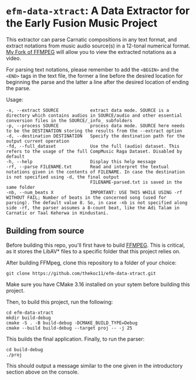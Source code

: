 # `efm-data-xtract`: A Data Extractor for the Early Fusion Music Project

This extractor can parse Carnatic compositions in any text format, and extract notations from music audio source(s) in a 12-tonal numerical format. [My Fork of FFMPEG](https://github.com/thekoc11/FFmpeg) will allow you to view the extracted notations as a video.  

For parsing text notations, please remember to add the `<BEGIN>` and the `<END>` tags in the text file, the former a line before the desired location for beginning the parse and the latter a line after the desired location of ending the parse. 

Usage:
```
-x, --extract SOURCE            extract data mode. SOURCE is a directory which contains audios in SOURCE/audio and other essential conversion files in the SOURCE/_info_ subfolders
-p, --process SOURCE            process data mode. SOURCE here needs to be the DESTINATION storing the results from the --extract option
-d, --destination DESTINATION   Specify the destination path for the output current operation
-fd, --full_dataset             Use the full (audio) dataset. This refers to the usage of the full CompMusic Raga Dataset. Disabled by default
-h, --help                      Display this help message
-rf, --parse FILENAME.txt       Read and interpret the textual notations given in the contents of FILENAME. In case the destination is not specified using -d, the final output 
                                FILENAME-parsed.txt is saved in the same folder
-nb, --num_beats X              IMPORTANT: USE THIS WHILE USING -rf WITHOUT FAIL; Number of beats in the concerned song (used for parsing). The default value 8. So, in case -nb is not specified along side -rf, the parser assumes a 8-count beat, like the Adi Talam in Carnatic or Taal Keherwa in Hindustani.
```

## Building from source

Before building this repo, you'll first have to build [FFMPEG](https://github.com/thekoc11/FFmpeg). This is critical, as it stores the LibAV* files to a specific folder that this project relies on. 

After building FFMpeg, clone this repository to a folder of your choice:
```git
git clone https://github.com/thekoc11/efm-data-xtract.git 
```
Make sure you have CMake 3.16 installed on your sytem before building this project.

Then, to build this project, run the following:
```
cd efm-data-xtract
mkdir build-debug
cmake -S . -B build-debug -DCMAKE_BUILD_TYPE=Debug
cmake --build build-debug --target proj -- -j 25
```
This builds the final application. 
Finally, to run the parser:
```
cd build-debug
./proj
```
This should output a message similar to the one given in the introductory section above on the console.
